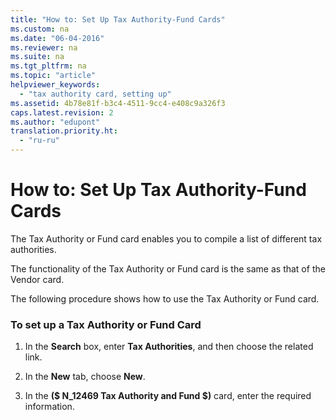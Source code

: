 ```yaml
---
title: "How to: Set Up Tax Authority-Fund Cards"
ms.custom: na
ms.date: "06-04-2016"
ms.reviewer: na
ms.suite: na
ms.tgt_pltfrm: na
ms.topic: "article"
helpviewer_keywords: 
  - "tax authority card, setting up"
ms.assetid: 4b78e81f-b3c4-4511-9cc4-e408c9a326f3
caps.latest.revision: 2
ms.author: "edupont"
translation.priority.ht: 
  - "ru-ru"
---
```

# How to: Set Up Tax Authority-Fund Cards
The Tax Authority or Fund card enables you to compile a list of different tax authorities.  
  
 The functionality of the Tax Authority or Fund card is the same as that of the Vendor card.  
  
 The following procedure shows how to use the Tax Authority or Fund card.  
  
### To set up a Tax Authority or Fund Card  
  
1.  In the **Search** box, enter **Tax Authorities**, and then choose the related link.  
  
2.  In the **New** tab, choose **New**.  
  
3.  In the **\($ N\_12469 Tax Authority and Fund $\)** card, enter the required information.